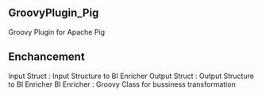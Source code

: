 ## GroovyPlugin_Pig
Groovy Plugin for Apache Pig
## Enchancement
Input Struct : Input Structure to BI Enricher
Output Struct : Output Structure to BI Enricher
BI Enricher : Groovy Class for bussiness transformation
